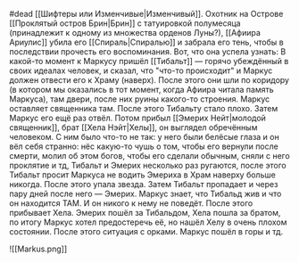 #dead 
[[Шифтеры или Изменчивые|Изменчивый]]. Охотник на Острове [[Проклятый остров Брин|Брин]] с татуировкой полумесяца (принадлежит к одному из множества орденов Луны?), [[Афиира Ариулис]] убила его [[Спираль|Спиралью]] и забрала его тень, чтобы в последствии прочесть его воспоминания.
Вот, что она успела узнать:
В какой-то момент к Маркусу пришёл [[Тибальт]] — горячо убеждённый в своих идеалах человек, и сказал, что "что-то происходит" и Маркус должен отвести его к Храму (наверх). После этого они шли по коридору (в котором мы оказались в тот момент, когда Афиира читала память Маркуса), там двери, после них руины какого-то строения. 
Маркус оставляет священника там. После этого Тибальту стало плохо. Затем Маркус его ещё раз отвёл. Потом прибыл [[Эмерих Нейт|молодой священник]], брат [[Хела Нэйт|Хелы]], он выглядел обречённым человеком. С ним было что-то не так: у него были белёсые глаза и он вёл себя странно: нёс какую-то чушь о том, чтобы его вернули после смерти, молил об этом богов, чтобы его сделали обычным, сняли с него проклятие и тд, Тибальт и Эмерих несколько раз ругаются, после этого Тибальт просит Маркуса не водить Эмериха в Храм наверху больше никогда. 
После этого упала звезда. 
Затем Тибальт пропадает и через пару дней после него — Эмерих. 
Маркус знает, что Тибальд жив и что он находится ТАМ. И он никого к нему не поведёт. После этого прибывает Хела. 
Эмерих пошёл за Тибальдом, Хела пошла за братом, по итогу Маркус хотел предостеречь её, но нашёл Хелу в очень плохом состоянии. После этого ситуация с орками. Маркус пошёл в горы и тд. 


![[Markus.png]]